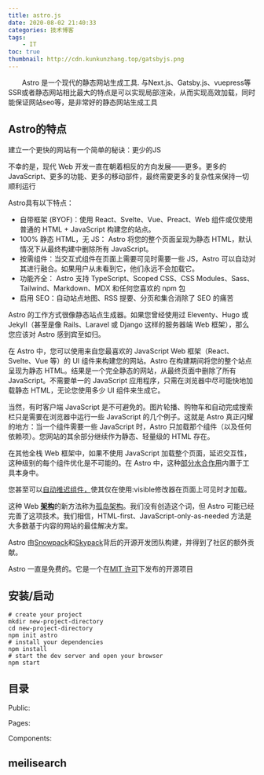 ```yaml
---
title: astro.js
date: 2020-08-02 21:40:33
categories: 技术博客
tags:
    - IT
toc: true
thumbnail: http://cdn.kunkunzhang.top/gatsbyjs.png
---
```


　　Astro 是一个现代的静态网站生成工具. 与Next.js、Gatsby.js、vuepress等SSR或者静态网站相比最大的特点是可以实现局部渲染，从而实现高效加载，同时能保证网站seo等，是非常好的静态网站生成工具

<!--more-->   

## Astro的特点

建立一个更快的网站有一个简单的秘诀：更少的JS

不幸的是，现代 Web 开发一直在朝着相反的方向发展——更多。更多的 JavaScript、更多的功能、更多的移动部件，最终需要更多的复杂性来保持一切顺利运行

Astro具有以下特点：

- 自带框架 (BYOF)：使用 React、Svelte、Vue、Preact、Web 组件或仅使用普通的 HTML + JavaScript 构建您的站点。
- 100% 静态 HTML，无 JS： Astro 将您的整个页面呈现为静态 HTML，默认情况下从最终构建中删除所有 JavaScript。
- 按需组件：当交互式组件在页面上需要可见时需要一些 JS，Astro 可以自动对其进行融合。如果用户从未看到它，他们永远不会加载它。
- 功能齐全： Astro 支持 TypeScript、Scoped CSS、CSS Modules、Sass、Tailwind、Markdown、MDX 和任何您喜欢的 npm 包
- 启用 SEO：自动站点地图、RSS 提要、分页和集合消除了 SEO 的痛苦

Astro 的工作方式很像静态站点生成器。如果您曾经使用过 Eleventy、Hugo 或 Jekyll（甚至是像 Rails、Laravel 或 Django 这样的服务器端 Web 框架），那么您应该对 Astro 感到宾至如归。

在 Astro 中，您可以使用来自您最喜欢的 JavaScript Web 框架（React、Svelte、Vue 等）的 UI 组件来构建您的网站。Astro 在构建期间将您的整个站点呈现为静态 HTML。结果是一个完全静态的网站，从最终页面中删除了所有 JavaScript。不需要单一的 JavaScript 应用程序，只需在浏览器中尽可能快地加载静态 HTML，无论您使用多少 UI 组件来生成它。

当然，有时客户端 JavaScript 是不可避免的。图片轮播、购物车和自动完成搜索栏只是需要在浏览器中运行一些 JavaScript 的几个例子。这就是 Astro 真正闪耀的地方：当一个组件需要一些 JavaScript 时，Astro 只加载那个组件（以及任何依赖项）。您网站的其余部分继续作为静态、轻量级的 HTML 存在。

在其他全栈 Web 框架中，如果不使用 JavaScript 加载整个页面，延迟交互性，这种级别的每个组件优化是不可能的。在 Astro 中，这种[部分水合作用](https://addyosmani.com/blog/rehydration/)内置于工具本身中。

您甚至可以[自动推迟组件，](https://codepen.io/jonneal/full/ZELvMvw)使其仅在使用:visible修改器在页面上可见时才加载。

这种 Web [**架构**](https://www.jdon.com/tags/249)的新方法称为[孤岛架构](https://jasonformat.com/islands-architecture/)。我们没有创造这个词，但 Astro 可能已经完善了这项技术。我们相信，HTML-first、JavaScript-only-as-needed 方法是大多数基于内容的网站的最佳解决方案。

Astro 由[Snowpack](https://snowpack.dev/)和[Skypack](https://skypack.dev/)背后的开源开发团队构建，并得到了社区的额外贡献。

Astro 一直是免费的。它是一个在[MIT 许可](https://github.com/snowpackjs/astro/blob/main/LICENSE)下发布的开源项目

## 安装/启动

```shell
# create your project 
mkdir new-project-directory 
cd new-project-directory 
npm init astro 
# install your dependencies 
npm install 
# start the dev server and open your browser 
npm start
```



## 目录

Public:

Pages:

Components: 



## meilisearch




